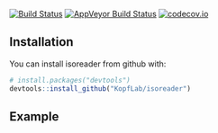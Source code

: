 
<!-- README.md is generated from README.Rmd. Please edit that file -->
[![Build Status](https://travis-ci.org/KopfLab/isoreader.svg?branch=master)](https://travis-ci.org/KopfLab/isoreader) [![AppVeyor Build Status](https://ci.appveyor.com/api/projects/status/github/KopfLab/isoreader?branch=master&svg=true)](https://ci.appveyor.com/project/KopfLab/isoreader) [![codecov.io](https://codecov.io/github/KopfLab/isoreader/coverage.svg?branch=master)](https://codecov.io/github/KopfLab/isoreader?branch=master)

Installation
------------

You can install isoreader from github with:

``` r
# install.packages("devtools")
devtools::install_github("KopfLab/isoreader")
```

Example
-------
